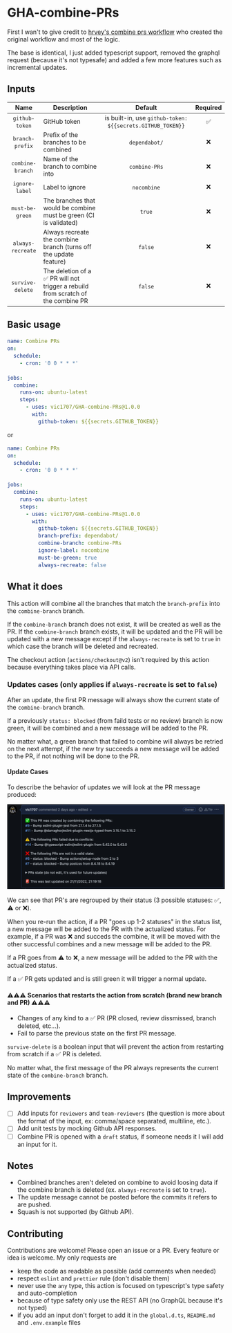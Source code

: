 # GHA-combine-PRs

First I wan't to give credit to [hrvey's combine prs workflow](https://github.com/hrvey/combine-prs-workflow) who created the original workflow and most of the logic.

The base is identical, I just added typescript support, removed the graphql request (because it's not typesafe) and added a few more features such as incremental updates.

## Inputs

|       Name        | Description                                                                       |                          Default                           | Required |
| :---------------: | --------------------------------------------------------------------------------- | :--------------------------------------------------------: | :------: |
|  `github-token`   | GitHub token                                                                      | is built-in, use `github-token: ${{secrets.GITHUB_TOKEN}}` |    ✅    |
|  `branch-prefix`  | Prefix of the branches to be combined                                             |                       `dependabot/`                        |    ❌    |
| `combine-branch`  | Name of the branch to combine into                                                |                       `combine-PRs`                        |    ❌    |
|  `ignore-label`   | Label to ignore                                                                   |                        `nocombine`                         |    ❌    |
|  `must-be-green`  | The branches that would be combine must be green (CI is validated)                |                           `true`                           |    ❌    |
| `always-recreate` | Always recreate the combine branch (turns off the update feature)                 |                          `false`                           |    ❌    |
| `survive-delete`  | The deletion of a ✅ PR will not trigger a rebuild from scratch of the combine PR |                          `false`                           |    ❌    |

## Basic usage

```yaml
name: Combine PRs
on:
  schedule:
    - cron: '0 0 * * *'

jobs:
  combine:
    runs-on: ubuntu-latest
    steps:
      - uses: vic1707/GHA-combine-PRs@1.0.0
        with:
          github-token: ${{secrets.GITHUB_TOKEN}}
```

or

```yaml
name: Combine PRs
on:
  schedule:
    - cron: '0 0 * * *'

jobs:
  combine:
    runs-on: ubuntu-latest
    steps:
      - uses: vic1707/GHA-combine-PRs@1.0.0
        with:
          github-token: ${{secrets.GITHUB_TOKEN}}
          branch-prefix: dependabot/
          combine-branch: combine-PRs
          ignore-label: nocombine
          must-be-green: true
          always-recreate: false
```

## What it does

This action will combine all the branches that match the `branch-prefix` into the `combine-branch` branch.

If the `combine-branch` branch does not exist, it will be created as well as the PR.
If the `combine-branch` branch exists, it will be updated and the PR will be updated with a new message except if the `always-recreate` is set to `true` in which case the branch will be deleted and recreated.

The checkout action (`actions/checkout@v2`) isn't required by this action because everything takes place via API calls.

### Updates cases (only applies if `always-recreate` is set to `false`)

After an update, the first PR message will always show the current state of the `combine-branch` branch.

If a previously `status: blocked` (from faild tests or no review) branch is now green, it will be combined and a new message will be added to the PR.

No matter what, a green branch that failed to combine will always be retried on the next attempt, if the new try succeeds a new message will be added to the PR, if not nothing will be done to the PR.

#### Update Cases

To describe the behavior of updates we will look at the PR message produced:

[![PR_Message.png](img/PR_Message.png)](img/PR_Message.png)

We can see that PR's are regrouped by their status (3 possible statuses: ✅, ⚠️ or ❌).

When you re-run the action, if a PR "goes up 1-2 statuses" in the status list, a new message will be added to the PR with the actualized status.
For example, if a PR was ❌ and succeds the combine, it will be moved with the other successful combines and a new message will be added to the PR.

If a PR goes from ⚠️ to ❌, a new message will be added to the PR with the actualized status.

If a ✅ PR gets updated and is still green it will trigger a normal update.

#### ⚠️⚠️⚠️ Scenarios that restarts the action from scratch (brand new branch and PR) ⚠️⚠️⚠️

- Changes of any kind to a ✅ PR (PR closed, review dissmissed, branch deleted, etc...).
- Fail to parse the previous state on the first PR message.

`survive-delete` is a boolean input that will prevent the action from restarting from scratch if a ✅ PR is deleted.

No matter what, the first message of the PR always represents the current state of the `combine-branch` branch.

## Improvements

- [ ] Add inputs for `reviewers` and `team-reviewers` (the question is more about the format of the input, ex: comma/space separated, multiline, etc.).
- [ ] Add unit tests by mocking Github API responses.
- [ ] Combine PR is opened with a `draft` status, if someone needs it I will add an input for it.

## Notes

- Combined branches aren't deleted on combine to avoid loosing data if the combine branch is deleted (ex. `always-recreate` is set to `true`).
- The update message cannot be posted before the commits it refers to are pushed.
- Squash is not supported (by Github API).

## Contributing

Contributions are welcome! Please open an issue or a PR.
Every feature or idea is welcome.
My only requests are

- keep the code as readable as possible (add comments when needed)
- respect `eslint` and `prettier` rule (don't disable them)
- never use the `any` type, this action is focused on typescript's type safety and auto-completion
- because of type safety only use the REST API (no GraphQL because it's not typed)
- if you add an input don't forget to add it in the `global.d.ts`, `README.md` and `.env.example` files
